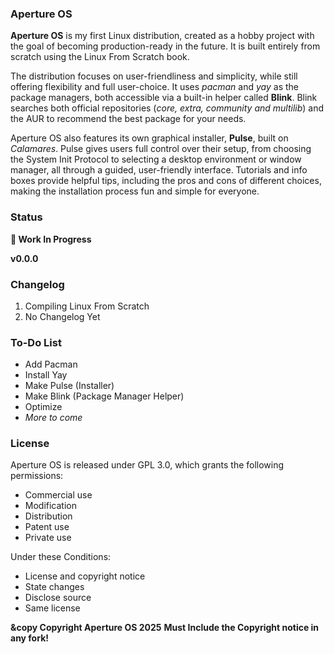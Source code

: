 ### Aperture OS

**Aperture OS** is my first Linux distribution, created as a hobby project with the goal of becoming production-ready in the future. It is built entirely from scratch using the Linux From Scratch book.

The distribution focuses on user-friendliness and simplicity, while still offering flexibility and full user-choice. It uses *pacman* and *yay* as the package managers, both accessible via a built-in helper called **Blink**. Blink searches both official repositories (*core, extra, community and multilib*) and the AUR to recommend the best package for your needs.

Aperture OS also features its own graphical installer, **Pulse**, built on *Calamares*. Pulse gives users full control over their setup, from choosing the System Init Protocol to selecting a desktop environment or window manager, all through a guided, user-friendly interface. Tutorials and info boxes provide helpful tips, including the pros and cons of different choices, making the installation process fun and simple for everyone.

### Status

**🚧   Work In Progress**

**v0.0.0**

### Changelog

1. Compiling Linux From Scratch
2. No Changelog Yet

### To-Do List

- Add Pacman
- Install Yay
- Make Pulse (Installer)
- Make Blink (Package Manager Helper)
- Optimize
- *More to come*


### License
Aperture OS is released under GPL 3.0, which grants the following permissions:

* Commercial use
* Modification
* Distribution
* Patent use
* Private use
 
Under these Conditions:

* License and copyright notice
* State changes
* Disclose source
* Same license


**&copy Copyright Aperture OS 2025**
**Must Include the Copyright notice in any fork!**
